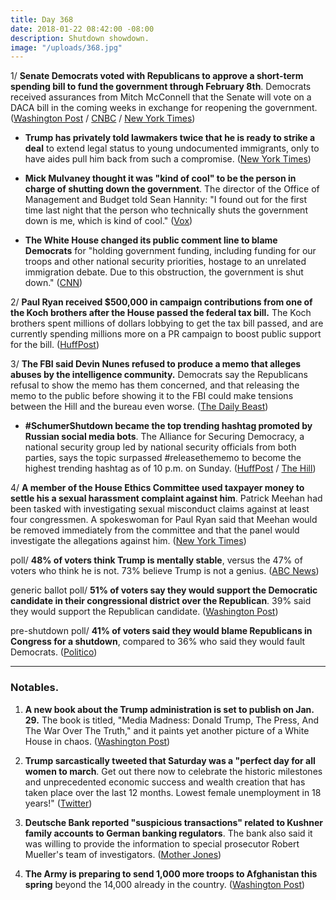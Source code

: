 ```yaml
---
title: Day 368
date: 2018-01-22 08:42:00 -08:00
description: Shutdown showdown.
image: "/uploads/368.jpg"
---
```


1/ **Senate Democrats voted with Republicans to approve a short-term spending bill to fund the government through February 8th**. Democrats received assurances from Mitch McConnell that the Senate will vote on a DACA bill in the coming weeks in exchange for reopening the government. ([Washington Post](https://www.washingtonpost.com/powerpost/trump-slams-democrats-as-third-day-of-government-shutdown-begins/2018/01/22/3a3eecf0-ff25-11e7-9d31-d72cf78dbeee_story.html) / [CNBC](https://www.cnbc.com/2018/01/22/government-shutdown-news-senators-reach-deal-to-end-shutdown.html) / [New York Times](https://www.nytimes.com/2018/01/22/us/politics/government-shutdown.html))

* **Trump has privately told lawmakers twice that he is ready to strike a deal** to extend legal status to young undocumented immigrants, only to have aides pull him back from such a compromise. ([New York Times](https://www.nytimes.com/2018/01/21/us/politics/trump-government-shutdown.html))

* **Mick Mulvaney thought it was "kind of cool" to be the person in charge of shutting down the government**. The director of the Office of Management and Budget told Sean Hannity: "I found out for the first time last night that the person who technically shuts the government down is me, which is kind of cool." ([Vox](https://www.vox.com/policy-and-politics/2018/1/20/16913284/mulvaney-shutdown-cool))

* **The White House changed its public comment line to blame Democrats** for "holding government funding, including funding for our troops and other national security priorities, hostage to an unrelated immigration debate. Due to this obstruction, the government is shut down." ([CNN](https://www.cnn.com/2018/01/21/politics/white-house-comment-line-blames-dems-trnd/index.html))

2/ **Paul Ryan received $500,000 in campaign contributions from one of the Koch brothers after the House passed the federal tax bill.** The Koch brothers spent millions of dollars lobbying to get the tax bill passed, and are currently spending millions more on a PR campaign to boost public support for the bill. ([HuffPost](https://www.huffingtonpost.com/entry/koch-paysout-to-ryan-after-taxlaw_us_5a63ce41e4b0dc592a09697c))

3/ **The FBI said Devin Nunes refused to produce a memo that alleges abuses by the intelligence community.** Democrats say the Republicans refusal to show the memo has them concerned, and that releasing the memo to the public before showing it to the FBI could make tensions between the Hill and the bureau even worse. ([The Daily Beast](https://www.thedailybeast.com/the-fbi-hasnt-even-seen-devin-nunes-releasethememo-memo))

* **#SchumerShutdown became the top trending hashtag promoted by Russian social media bots**. The Alliance for Securing Democracy, a national security group led by national security officials from both parties, says the topic surpassed #releasethememo to become the highest trending hashtag as of 10 p.m. on Sunday. ([HuffPost](https://www.huffingtonpost.com/entry/government-shutdown-russia-twitter-trump_us_5a654795e4b0dc592a0a06c8) / [The Hill](http://thehill.com/policy/technology/370044-advocacy-group-schumershutdown-becomes-top-hashtag-used-by-russia-bots))

4/ **A member of the House Ethics Committee used taxpayer money to settle his a sexual harassment complaint against him**. Patrick Meehan had been tasked with investigating sexual misconduct claims against at least four congressmen. A spokeswoman for Paul Ryan said that Meehan would be removed immediately from the committee and that the panel would investigate the allegations against him. ([New York Times](https://www.nytimes.com/2018/01/20/us/politics/patrick-meehan-sexual-harassment.html))

poll/ **48% of voters think Trump is mentally stable**, versus the 47% of voters who think he is not. 73% believe Trump is not a genius. ([ABC News](http://abcnews.go.com/Politics/amid-record-low-year-approval-half-question-trumps/story?id=52473639))

generic ballot poll/ **51% of voters say they would support the Democratic candidate in their congressional district over the Republican**. 39% said they would support the Republican candidate. ([Washington Post](https://www.washingtonpost.com/politics/women-and-independents-drive-advantage-for-democrats-ahead-of-midterms-elections-post-abc-poll-finds/2018/01/21/6d7081a6-fef8-11e7-8acf-ad2991367d9d_story.html))

pre-shutdown poll/ **41% of voters said they would blame Republicans in Congress for a shutdown**, compared to 36% who said they would fault Democrats. ([Politico](https://www.politico.com/story/2018/01/21/government-shutdown-2018-polls-blame-353728))

---

### Notables.

1. **A new book about the Trump administration is set to publish on Jan. 29.** The book is titled, "Media Madness: Donald Trump, The Press, And The War Over The Truth," and it paints yet another picture of a White House in chaos. ([Washington Post](https://www.washingtonpost.com/politics/defiance-disorder-another-new-book-portrays-chaos-in-trumps-white-house/2018/01/21/9362d160-febd-11e7-93f5-53a3a47824e8_story.html?utm_term=.f106a44e76fa))

2. **Trump sarcastically tweeted that Saturday was a "perfect day for all women to march**. Get out there now to celebrate the historic milestones and unprecedented economic success and wealth creation that has taken place over the last 12 months. Lowest female unemployment in 18 years!" ([Twitter](http://abcnews.go.com/Politics/thousands-streets-womens-march-anniversary-trumps-1st-year/story?id=52483721)) 

3. **Deutsche Bank reported "suspicious transactions" related to Kushner family accounts to German banking regulators**. The bank also said it was willing to provide the information to special prosecutor Robert Mueller's team of investigators. ([Mother Jones](http://www.motherjones.com/politics/2018/01/deutsche-bank-reports-suspicious-activity-related-to-jared-kushners-accounts-1/))

4. **The Army is preparing to send 1,000 more troops to Afghanistan this spring** beyond the 14,000 already in the country. ([Washington Post](https://www.washingtonpost.com/world/national-security/up-to-1000-more-us-troops-could-be-headed-to-afghanistan-this-spring/2018/01/21/153930b6-fd1b-11e7-a46b-a3614530bd87_story.html))